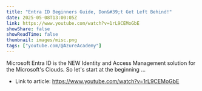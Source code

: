 ```yaml
---
title: "Entra ID Beginners Guide, Don&#39;t Get Left Behind!"
date: 2025-05-08T13:00:05Z
link: https://www.youtube.com/watch?v=1rL9CEMoGbE
showShare: false
showReadTime: false
thumbnail: images/misc.png
tags: ["youtube.com/@AzureAcademy"]
---
```

Microsoft Entra ID is the NEW Identity and Access Management solution for the Microsoft's Clouds. So let's start at the beginning ...

- Link to article: https://www.youtube.com/watch?v=1rL9CEMoGbE